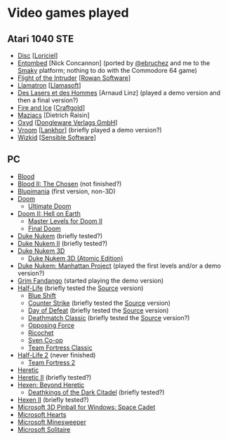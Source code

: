 # Video games played

## Atari 1040 STE

* [Disc](http://www.loriciel.net/fiche.php?id=25) [[Loriciel](https://en.wikipedia.org/wiki/Loriciel)]
* [Entombed](https://www.mobygames.com/game/entombed___) [Nick Concannon] (ported by [@ebruchez](https://twitter.com/ebruchez) and me to the [Smaky](https://en.wikipedia.org/wiki/Smaky) platform; nothing to do with the Commodore 64 game)
* [Flight of the Intruder](https://en.wikipedia.org/wiki/Flight_of_the_Intruder_(video_game)) [[Rowan Software](https://en.wikipedia.org/wiki/Rowan_Software)]
* [Llamatron](https://en.wikipedia.org/wiki/Llamatron) [[Llamasoft](https://en.wikipedia.org/wiki/Llamasoft)]
* [Des Lasers et des Hommes](http://christophe.bray.free.fr/informatique/falcon/falcon_jeux1a.htm) [Arnaud Linz] (played a demo version and then a final version?)
* [Fire and Ice](https://en.wikipedia.org/wiki/Fire_and_Ice_%28video_game%29) [[Craftgold](https://en.wikipedia.org/wiki/Graftgold)]
* [Maziacs](https://en.wikipedia.org/wiki/Maziacs) [Dietrich Raisin]
* [Oxyd](https://en.wikipedia.org/wiki/Oxyd) [[Dongleware Verlags GmbH](http://www.dongleware.com/)]
* [Vroom](http://www.giantbomb.com/vroom/3030-11336/) [[Lankhor](https://en.wikipedia.org/wiki/Lankhor)] (briefly played a demo version?)
* [Wizkid](https://en.wikipedia.org/wiki/Wizkid_(video_game)) [[Sensible Software](https://en.wikipedia.org/wiki/Sensible_Software)]

## PC

* [Blood](https://en.wikipedia.org/wiki/Blood_%28video_game%29)
* [Blood II: The Chosen](https://en.wikipedia.org/wiki/Blood_II:_The_Chosen) (not finished?)
* [Blupimania](http://blupi.wikia.com/wiki/Blupimania) (first version, non-3D)
* [Doom](https://en.wikipedia.org/wiki/Doom_(1993_video_game))
  * [Ultimate Doom](https://en.wikipedia.org/wiki/Doom_(1993_video_game)#Expansions_and_ports)
* [Doom II: Hell on Earth](https://en.wikipedia.org/wiki/Doom_II:_Hell_on_Earth)
  * [Master Levels for Doom II](https://en.wikipedia.org/wiki/Doom_II:_Hell_on_Earth#Master_Levels_for_Doom_II)
  * [Final Doom](https://en.wikipedia.org/wiki/Final_Doom)
* [Duke Nukem](https://en.wikipedia.org/wiki/Duke_Nukem_%28video_game%29) (briefly tested?)
* [Duke Nukem II](https://en.wikipedia.org/wiki/Duke_Nukem_II) (briefly tested?)
* [Duke Nukem 3D](https://en.wikipedia.org/wiki/Duke_Nukem_3D)
   * [Duke Nukem 3D (Atomic Edition)](http://dukenukem.wikia.com/wiki/Plutonium_PAK)
* [Duke Nukem: Manhattan Project](https://en.wikipedia.org/wiki/Duke_Nukem:_Manhattan_Project) (played the first levels and/or a demo version?)
* [Grim Fandango](https://en.wikipedia.org/wiki/Grim_Fandango) (started playing the demo version)
* [Half-Life](https://en.wikipedia.org/wiki/Half-Life_%28video_game%29) (briefly tested the [Source](http://half-life.wikia.com/wiki/Half-Life:_Source) version)
   * [Blue Shift](https://en.wikipedia.org/wiki/Half-Life:_Blue_Shift)
   * [Counter Strike](https://en.wikipedia.org/wiki/Counter-Strike) (briefly tested the [Source](https://en.wikipedia.org/wiki/Counter-Strike:_Source) version)
   * [Day of Defeat](https://en.wikipedia.org/wiki/Day_of_defeat) (briefly tested the [Source](https://en.wikipedia.org/wiki/Day_of_Defeat:_Source) version)
   * [Deathmatch Classic](https://en.wikipedia.org/wiki/Deathmatch_Classic) (briefly tested the [Source](http://half-life.wikia.com/wiki/Half-Life_Deathmatch:_Source) version?)
   * [Opposing Force](https://en.wikipedia.org/wiki/Half-Life:_Opposing_Force)
   * [Ricochet](https://en.wikipedia.org/wiki/Ricochet_(2000_video_game))
   * [Sven Co-op](https://en.wikipedia.org/wiki/Sven_Co-op)
   * [Team Fortress Classic](https://en.wikipedia.org/wiki/Team_Fortress_Classic)
 * [Half-Life 2](https://en.wikipedia.org/wiki/Half-Life_2) (never finished)
   * [Team Fortress 2](https://en.wikipedia.org/wiki/Team_Fortress_2)
 * [Heretic](https://en.wikipedia.org/wiki/Heretic_(video_game))
 * [Heretic II](https://en.wikipedia.org/wiki/Heretic_II) (briefly tested?)
 * [Hexen: Beyond Heretic](https://en.wikipedia.org/wiki/Hexen:_Beyond_Heretic)
   * [Deathkings of the Dark Citadel](https://en.wikipedia.org/wiki/Hexen:_Beyond_Heretic#Deathkings_of_the_Dark_Citadel) (briefly tested?)
 * [Hexen II](https://en.wikipedia.org/wiki/Hexen_II) (briefly tested?)
 * [Microsoft 3D Pinball for Windows: Space Cadet](https://en.wikipedia.org/wiki/Full_Tilt!_Pinball#3D_Pinball_for_Windows_.E2.80.93_Space_Cadet)
 * [Microsoft Hearts](https://en.wikipedia.org/wiki/Microsoft_Hearts)
 * [Microsoft Minesweeper](https://en.wikipedia.org/wiki/Microsoft_Minesweeper)
 * [Microsoft Solitaire](https://en.wikipedia.org/wiki/Microsoft_Solitaire)
